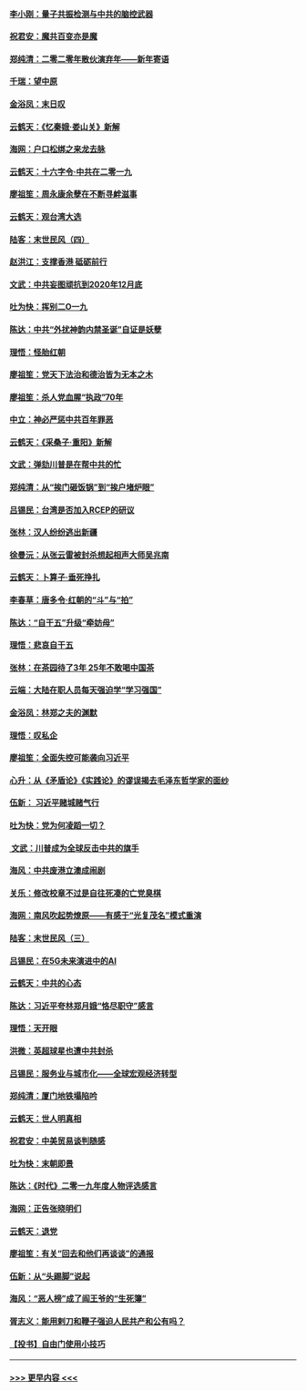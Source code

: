 #### [李小刚：量子共振检测与中共的脑控武器](../pages/nsc993/n11754518.md?t=12301701) 
#### [祝君安：魔共百变亦是魔](../pages/nsc993/n11754469.md?t=12301701) 
#### [郑纯清：二零二零年散伙演弃年——新年寄语](../pages/nsc993/n11754195.md?t=12301701) 
#### [千瑞：望中原](../pages/nsc993/n11754159.md?t=12301701) 
#### [金浴凤：末日叹](../pages/nsc993/n11752359.md?t=12301701) 
#### [云鹤天：《忆秦娥‧娄山关》新解](../pages/nsc993/n11752348.md?t=12301701) 
#### [海网：户口松绑之来龙去脉](../pages/nsc993/n11752328.md?t=12301701) 
#### [云鹤天：十六字令‧中共在二零一九](../pages/nsc993/n11752305.md?t=12301701) 
#### [廖祖笙：周永康余孽在不断寻衅滋事](../pages/nsc993/n11751013.md?t=12301701) 
#### [云鹤天：观台湾大选](../pages/nsc993/n11751007.md?t=12301701) 
#### [陆客：末世民风（四）](../pages/nsc993/n11749203.md?t=12301701) 
#### [赵洪江：支撑香港 砥砺前行](../pages/nsc993/n11748482.md?t=12301701) 
#### [文武：中共妄图顽抗到2020年12月底](../pages/nsc993/n11748446.md?t=12301701) 
#### [吐为快：挥别二O一九](../pages/nsc993/n11748411.md?t=12301701) 
#### [陈达：中共“外扰神韵内禁圣诞”自证是妖孽](../pages/nsc993/n11748226.md?t=12301701) 
#### [理悟：怪胎红朝](../pages/nsc993/n11748206.md?t=12301701) 
#### [廖祖笙：党天下法治和德治皆为无本之木](../pages/nsc993/n11748135.md?t=12301701) 
#### [廖祖笙：杀人党血腥“执政”70年](../pages/nsc993/n11745144.md?t=12301701) 
#### [中立：神必严惩中共百年罪恶](../pages/nsc993/n11744970.md?t=12301701) 
#### [云鹤天：《采桑子‧重阳》新解](../pages/nsc993/n11744948.md?t=12301701) 
#### [文武：弹劾川普是在帮中共的忙](../pages/nsc993/n11744758.md?t=12301701) 
#### [郑纯清：从“挨门砸饭锅”到“挨户堵炉眼”](../pages/nsc993/n11744745.md?t=12301701) 
#### [吕锡民：台湾是否加入RCEP的研议](../pages/nsc993/n11744701.md?t=12301701) 
#### [张林：汉人纷纷逃出新疆](../pages/nsc993/n11743530.md?t=12301701) 
#### [徐曼沅：从张云雷被封杀想起相声大师吴兆南](../pages/nsc993/n11741816.md?t=12301701) 
#### [云鹤天：卜算子‧垂死挣扎](../pages/nsc993/n11739956.md?t=12301701) 
#### [李春草：唐多令‧红朝的“斗”与“拍”](../pages/nsc993/n11739830.md?t=12301701) 
#### [陈达：“自干五”升级“牵妨母”](../pages/nsc993/n11739724.md?t=12301701) 
#### [理悟：悲哀自干五](../pages/nsc993/n11739547.md?t=12301701) 
#### [张林：在茶园待了3年 25年不敢喝中国茶](../pages/nsc993/n11739240.md?t=12301701) 
#### [云端：大陆在职人员每天强迫学“学习强国”](../pages/nsc993/n11738735.md?t=12301701) 
#### [金浴凤：林郑之夫的渊默](../pages/nsc993/n11737735.md?t=12301701) 
#### [理悟：叹私企](../pages/nsc993/n11737715.md?t=12301701) 
#### [廖祖笙：全面失控可能袭向习近平](../pages/nsc993/n11737704.md?t=12301701) 
#### [心升：从《矛盾论》《实践论》的谬误揭去毛泽东哲学家的面纱](../pages/nsc993/n11736962.md?t=12301701) 
#### [伍新： 习近平赌城赌气行](../pages/nsc993/n11736929.md?t=12301701) 
#### [吐为快：党为何凌蹈一切？](../pages/nsc993/n11736915.md?t=12301701) 
#### [ 文武：川普成为全球反击中共的旗手](../pages/nsc993/n11736882.md?t=12301701) 
#### [海风：中共废港立澳成闹剧](../pages/nsc993/n11735857.md?t=12301701) 
#### [关乐：修改校章不过是自往死凑的亡党臭棋](../pages/nsc993/n11735097.md?t=12301701) 
#### [海网：南风吹起势燎原——有感于“光复茂名”模式重演](../pages/nsc993/n11732308.md?t=12301701) 
#### [陆客：末世民风（三）](../pages/nsc993/n11732211.md?t=12301701) 
#### [吕锡民：在5G未来演进中的AI](../pages/nsc993/n11730010.md?t=12301701) 
#### [云鹤天：中共的心态](../pages/nsc993/n11729906.md?t=12301701) 
#### [陈达：习近平夸林郑月娥“恪尽职守”感言](../pages/nsc993/n11729881.md?t=12301701) 
#### [理悟：天开眼](../pages/nsc993/n11729699.md?t=12301701) 
#### [洪微：英超球星也遭中共封杀](../pages/nsc993/n11727243.md?t=12301701) 
#### [吕锡民：服务业与城市化——全球宏观经济转型](../pages/nsc993/n11725845.md?t=12301701) 
#### [郑纯清：厦门地铁塌陷吟](../pages/nsc993/n11725813.md?t=12301701) 
#### [云鹤天：世人明真相](../pages/nsc993/n11725621.md?t=12301701) 
#### [祝君安：中美贸易谈判随感](../pages/nsc993/n11725609.md?t=12301701) 
#### [吐为快：末朝即景](../pages/nsc993/n11723365.md?t=12301701) 
#### [陈达：《时代》二零一九年度人物评选感言](../pages/nsc993/n11723337.md?t=12301701) 
#### [海网：正告张晓明们](../pages/nsc993/n11723228.md?t=12301701) 
#### [云鹤天：退党](../pages/nsc993/n11723056.md?t=12301701) 
#### [廖祖笙：有关“回去和他们再谈谈”的通报](../pages/nsc993/n11722442.md?t=12301701) 
#### [伍新：从“头踢脚”说起](../pages/nsc993/n11722429.md?t=12301701) 
#### [海风：“恶人榜”成了阎王爷的“生死簿”](../pages/nsc993/n11722272.md?t=12301701) 
#### [胥志义：能用剌刀和鞭子强迫人民共产和公有吗？](../pages/nsc993/n11720569.md?t=12301701) 
#### [【投书】自由门使用小技巧](../pages/nsc993/n11720180.md?t=12301701) 

----
#### [ >>> 更早内容 <<< ](../indexes/nsc993-earlier.md)
